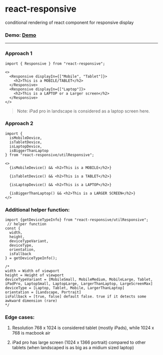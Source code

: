 # react-responsive
conditional rendering of react component for responsive display

### Demo: [Demo](https://codesandbox.io/s/goofy-mcnulty-ue7zq)

<hr/>

### Approach 1
		
    import { Responsive } from "react-responsive";

    <>
      <Responsive displayIn={["Mobile", "Tablet"]}>
        <h2>This is a MOBILE/TABLET</h2>
      </Responsive>
      <Responsive displayIn={["Laptop"]}>
        <h2>This is a LAPTOP or a Larger screen</h2>
      </Responsive>
    </>

> Note: iPad pro in landscape is considered as a laptop screen here.

### Approach 2
   
    import {
      isMobileDevice, 
      isTabletDevice,
      isLaptopDevice,
      isBiggerThanLaptop
    } from "react-responsive/utilResponsive";

    <>
      {isMobileDevice() && <h2>This is a MOBILE</h2>}

      {isTabletDevice() && <h2>This is a TABLET</h2>}

      {isLaptopDevice() && <h2>This is a LAPTOP</h2>}

      {isBiggerThanLaptop() && <h2>This is a LARGER SCREEN</h2>}
    </>

### Additional helper function:

    import {getDeviceTypeInfo} from "react-responsive/utilResponsive";
     // helper function
    const {
      width,
      height,
      deviceTypeVariant, 
      deviceType,
      orientation,
      isFallback
    } = getDeviceTypeInfo();

    /*
    width = Width of viewport
    height = Height of viewport
    deviceTypeVariant = [MobileSmall, MobileMedium, MobileLarge, Tablet, iPadPro, LaptopSmall, LaptopLarge, LargerThanLaptop, LargeScreenMax]
    deviceType = [Laptop, Tablet, Mobile, LargerThanLaptop]
    orientation = [Landscape, Portrait]
    isFallback = [true, false] default false. true if it detects some awkward dimension (rare)
    */



### Edge cases: 

1. Resolution 768 x 1024 is considered tablet (mostly iPads), while 1024 x 768 is macbook air

2. iPad pro has large screen (1024 x 1366 portrait) compared to other tablets (when landscaped is as big as a midium sized laptop)

